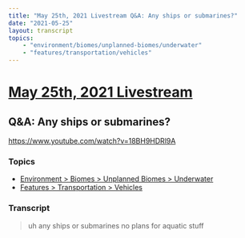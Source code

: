 ```yaml
---
title: "May 25th, 2021 Livestream Q&A: Any ships or submarines?"
date: "2021-05-25"
layout: transcript
topics:
    - "environment/biomes/unplanned-biomes/underwater"
    - "features/transportation/vehicles"
---
```

# [May 25th, 2021 Livestream](../2021-05-25.md)
## Q&A: Any ships or submarines?
https://www.youtube.com/watch?v=18BH9HDRl9A

### Topics
* [Environment > Biomes > Unplanned Biomes > Underwater](../topics/environment/biomes/unplanned-biomes/underwater.md)
* [Features > Transportation > Vehicles](../topics/features/transportation/vehicles.md)

### Transcript

> uh any ships or submarines no plans for aquatic stuff

